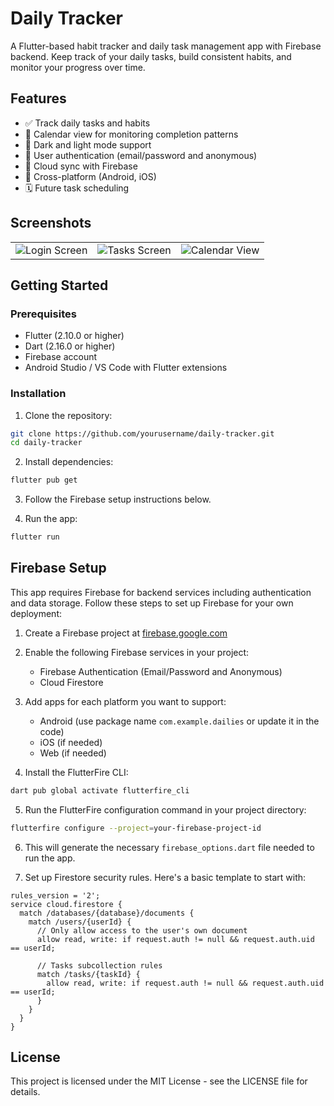 # Daily Tracker

A Flutter-based habit tracker and daily task management app with Firebase backend. Keep track of your daily tasks, build consistent habits, and monitor your progress over time.

## Features

- ✅ Track daily tasks and habits
- 📆 Calendar view for monitoring completion patterns
- 🌙 Dark and light mode support
- 🔐 User authentication (email/password and anonymous)
- 💾 Cloud sync with Firebase
- 📱 Cross-platform (Android, iOS)
- 🗓️ Future task scheduling

## Screenshots

<table>
  <tr>
    <td><img src="https://i.imgur.com/iSFvlio.png" alt="Login Screen"></td>
    <td><img src="https://i.imgur.com/ctvfwpC.png" alt="Tasks Screen"></td>
    <td><img src="https://i.imgur.com/qfFWlFK.png" alt="Calendar View"></td>
  </tr>
</table>

## Getting Started

### Prerequisites

- Flutter (2.10.0 or higher)
- Dart (2.16.0 or higher)
- Firebase account
- Android Studio / VS Code with Flutter extensions

### Installation

1. Clone the repository:

```bash
git clone https://github.com/yourusername/daily-tracker.git
cd daily-tracker
```

2. Install dependencies:

```bash
flutter pub get
```

3. Follow the Firebase setup instructions below.

4. Run the app:

```bash
flutter run
```

## Firebase Setup

This app requires Firebase for backend services including authentication and data storage. Follow these steps to set up Firebase for your own deployment:

1. Create a Firebase project at [firebase.google.com](https://firebase.google.com)

2. Enable the following Firebase services in your project:

   - Firebase Authentication (Email/Password and Anonymous)
   - Cloud Firestore

3. Add apps for each platform you want to support:

   - Android (use package name `com.example.dailies` or update it in the code)
   - iOS (if needed)
   - Web (if needed)

4. Install the FlutterFire CLI:

```bash
dart pub global activate flutterfire_cli
```

5. Run the FlutterFire configuration command in your project directory:

```bash
flutterfire configure --project=your-firebase-project-id
```

6. This will generate the necessary `firebase_options.dart` file needed to run the app.

7. Set up Firestore security rules. Here's a basic template to start with:

```
rules_version = '2';
service cloud.firestore {
  match /databases/{database}/documents {
    match /users/{userId} {
      // Only allow access to the user's own document
      allow read, write: if request.auth != null && request.auth.uid == userId;

      // Tasks subcollection rules
      match /tasks/{taskId} {
        allow read, write: if request.auth != null && request.auth.uid == userId;
      }
    }
  }
}
```

## License

This project is licensed under the MIT License - see the LICENSE file for details.
